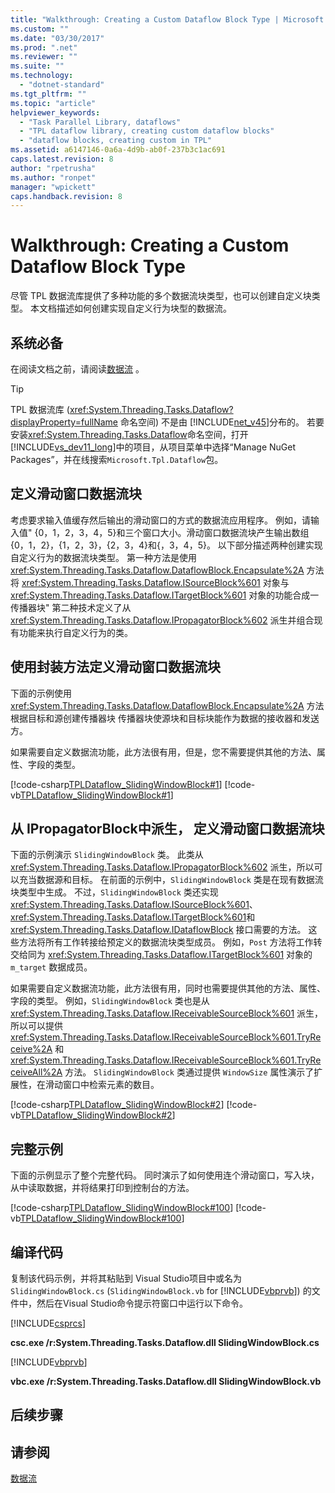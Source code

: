 ```yaml
---
title: "Walkthrough: Creating a Custom Dataflow Block Type | Microsoft Docs"
ms.custom: ""
ms.date: "03/30/2017"
ms.prod: ".net"
ms.reviewer: ""
ms.suite: ""
ms.technology: 
  - "dotnet-standard"
ms.tgt_pltfrm: ""
ms.topic: "article"
helpviewer_keywords: 
  - "Task Parallel Library, dataflows"
  - "TPL dataflow library, creating custom dataflow blocks"
  - "dataflow blocks, creating custom in TPL"
ms.assetid: a6147146-0a6a-4d9b-ab0f-237b3c1ac691
caps.latest.revision: 8
author: "rpetrusha"
ms.author: "ronpet"
manager: "wpickett"
caps.handback.revision: 8
---
```

# Walkthrough: Creating a Custom Dataflow Block Type
尽管 TPL 数据流库提供了多种功能的多个数据流块类型，也可以创建自定义块类型。  本文档描述如何创建实现自定义行为块型的数据流。  
  
## 系统必备  
 在阅读文档之前，请阅读[数据流](../../../docs/standard/parallel-programming/dataflow-task-parallel-library.md) 。  
  
> [!TIP]
>  TPL 数据流库 \(<xref:System.Threading.Tasks.Dataflow?displayProperty=fullName> 命名空间\) 不是由 [!INCLUDE[net_v45](../../../includes/net-v45-md.md)]分布的。  若要安装<xref:System.Threading.Tasks.Dataflow>命名空间，打开 [!INCLUDE[vs_dev11_long](../../../includes/vs-dev11-long-md.md)]中的项目，从项目菜单中选择“Manage NuGet Packages”，并在线搜索`Microsoft.Tpl.Dataflow`包。  
  
## 定义滑动窗口数据流块  
 考虑要求输入值缓存然后输出的滑动窗口的方式的数据流应用程序。  例如，请输入值" {0，1，2，3，4，5}和三个窗口大小。滑动窗口数据流块产生输出数组{0，1，2}，{1，2，3}，{2，3，4}和{，3，4，5}。  以下部分描述两种创建实现自定义行为的数据流块类型。  第一种方法是使用 <xref:System.Threading.Tasks.Dataflow.DataflowBlock.Encapsulate%2A> 方法将 <xref:System.Threading.Tasks.Dataflow.ISourceBlock%601> 对象与 <xref:System.Threading.Tasks.Dataflow.ITargetBlock%601> 对象的功能合成一传播器块"  第二种技术定义了从 <xref:System.Threading.Tasks.Dataflow.IPropagatorBlock%602> 派生并组合现有功能来执行自定义行为的类。  
  
## 使用封装方法定义滑动窗口数据流块  
 下面的示例使用 <xref:System.Threading.Tasks.Dataflow.DataflowBlock.Encapsulate%2A> 方法根据目标和源创建传播器块  传播器块使源块和目标块能作为数据的接收器和发送方。  
  
 如果需要自定义数据流功能，此方法很有用，但是，您不需要提供其他的方法、属性、字段的类型。  
  
 [!code-csharp[TPLDataflow_SlidingWindowBlock#1](../../../samples/snippets/csharp/VS_Snippets_Misc/tpldataflow_slidingwindowblock/cs/slidingwindowblock.cs#1)]
 [!code-vb[TPLDataflow_SlidingWindowBlock#1](../../../samples/snippets/visualbasic/VS_Snippets_Misc/tpldataflow_slidingwindowblock/vb/slidingwindowblock.vb#1)]  
  
## 从 IPropagatorBlock中派生， 定义滑动窗口数据流块  
 下面的示例演示 `SlidingWindowBlock` 类。  此类从 <xref:System.Threading.Tasks.Dataflow.IPropagatorBlock%602> 派生，所以可以充当数据源和目标。  在前面的示例中，`SlidingWindowBlock` 类是在现有数据流块类型中生成。  不过，`SlidingWindowBlock` 类还实现 <xref:System.Threading.Tasks.Dataflow.ISourceBlock%601>、<xref:System.Threading.Tasks.Dataflow.ITargetBlock%601>和 <xref:System.Threading.Tasks.Dataflow.IDataflowBlock> 接口需要的方法。  这些方法将所有工作转接给预定义的数据流块类型成员。  例如，`Post` 方法将工作转交给同为 <xref:System.Threading.Tasks.Dataflow.ITargetBlock%601> 对象的 `m_target` 数据成员。  
  
 如果需要自定义数据流功能，此方法很有用，同时也需要提供其他的方法、属性、字段的类型。  例如，`SlidingWindowBlock` 类也是从 <xref:System.Threading.Tasks.Dataflow.IReceivableSourceBlock%601> 派生，所以可以提供 <xref:System.Threading.Tasks.Dataflow.IReceivableSourceBlock%601.TryReceive%2A> 和 <xref:System.Threading.Tasks.Dataflow.IReceivableSourceBlock%601.TryReceiveAll%2A> 方法。  `SlidingWindowBlock` 类通过提供 `WindowSize` 属性演示了扩展性，在滑动窗口中检索元素的数目。  
  
 [!code-csharp[TPLDataflow_SlidingWindowBlock#2](../../../samples/snippets/csharp/VS_Snippets_Misc/tpldataflow_slidingwindowblock/cs/slidingwindowblock.cs#2)]
 [!code-vb[TPLDataflow_SlidingWindowBlock#2](../../../samples/snippets/visualbasic/VS_Snippets_Misc/tpldataflow_slidingwindowblock/vb/slidingwindowblock.vb#2)]  
  
## 完整示例  
 下面的示例显示了整个完整代码。  同时演示了如何使用连个滑动窗口，写入块，从中读取数据，并将结果打印到控制台的方法。  
  
 [!code-csharp[TPLDataflow_SlidingWindowBlock#100](../../../samples/snippets/csharp/VS_Snippets_Misc/tpldataflow_slidingwindowblock/cs/slidingwindowblock.cs#100)]
 [!code-vb[TPLDataflow_SlidingWindowBlock#100](../../../samples/snippets/visualbasic/VS_Snippets_Misc/tpldataflow_slidingwindowblock/vb/slidingwindowblock.vb#100)]  
  
## 编译代码  
 复制该代码示例，并将其粘贴到 Visual Studio项目中或名为  `SlidingWindowBlock.cs` \(`SlidingWindowBlock.vb` for [!INCLUDE[vbprvb](../../../includes/vbprvb-md.md)]\) 的文件中，然后在Visual Studio命令提示符窗口中运行以下命令。  
  
 [!INCLUDE[csprcs](../../../includes/csprcs-md.md)]  
  
 **csc.exe \/r:System.Threading.Tasks.Dataflow.dll SlidingWindowBlock.cs**  
  
 [!INCLUDE[vbprvb](../../../includes/vbprvb-md.md)]  
  
 **vbc.exe \/r:System.Threading.Tasks.Dataflow.dll SlidingWindowBlock.vb**  
  
## 后续步骤  
  
## 请参阅  
 [数据流](../../../docs/standard/parallel-programming/dataflow-task-parallel-library.md)